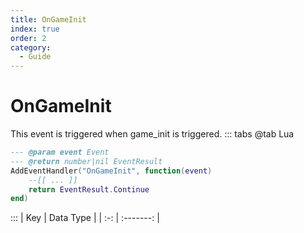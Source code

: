 ```yaml
---
title: OnGameInit
index: true
order: 2
category:
  - Guide
---
```


# OnGameInit
This event is triggered when game_init is triggered.
::: tabs
@tab Lua
```lua
--- @param event Event
--- @return number|nil EventResult
AddEventHandler("OnGameInit", function(event)
    --[[ ... ]]
    return EventResult.Continue
end)
```

:::
| Key | Data Type |
| :-: | :-------: |